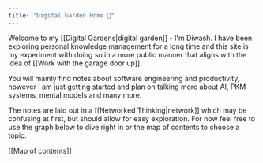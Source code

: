 ```yaml
---
title: "Digital Garden Home 🌱"
---
```

Welcome to my [[Digital Gardens|digital garden]] - I'm Diwash. I have been exploring personal knowledge management for a long time and this site is my experiment with doing so in a more public manner that aligns with the idea of [[Work with the garage door up]].  

You will mainly find notes about software engineering and productivity, however I am just getting started and plan on talking more about AI, PKM systems, mental models and many more.  

The notes are laid out in a [[Networked Thinking|network]] which may be confusing at first, but should allow for easy exploration. For now feel free to use the graph below to dive right in or the map of contents to choose a topic.

[[Map of contents]]
